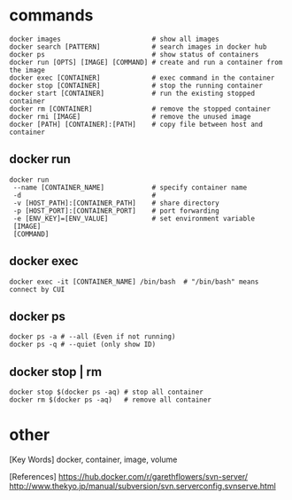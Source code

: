 # commands
```
docker images                       # show all images
docker search [PATTERN]             # search images in docker hub
docker ps                           # show status of containers
docker run [OPTS] [IMAGE] [COMMAND] # create and run a container from the image
docker exec [CONTAINER]             # exec command in the container
docker stop [CONTAINER]             # stop the running container
docker start [CONTAINER]            # run the existing stopped container
docker rm [CONTAINER]               # remove the stopped container
docker rmi [IMAGE]                  # remove the unused image
docker [PATH] [CONTAINER]:[PATH]    # copy file between host and container 
```

## docker run
```
docker run
 --name [CONTAINER_NAME]            # specify container name
 -d                                 #
 -v [HOST_PATH]:[CONTAINER_PATH]    # share directory
 -p [HOST_PORT]:[CONTAINER_PORT]    # port forwarding
 -e [ENV_KEY]=[ENV_VALUE]           # set environment variable
 [IMAGE]
 [COMMAND]
```

## docker exec
```
docker exec -it [CONTAINER_NAME] /bin/bash  # "/bin/bash" means connect by CUI
```

## docker ps
```
docker ps -a # --all (Even if not running)
docker ps -q # --quiet (only show ID)
```

## docker stop | rm
```
docker stop $(docker ps -aq) # stop all container
docker rm $(docker ps -aq)   # remove all container
```

# other

[Key Words]
docker, container, image, volume

[References]
<https://hub.docker.com/r/garethflowers/svn-server/>
<http://www.thekyo.jp/manual/subversion/svn.serverconfig.svnserve.html>
